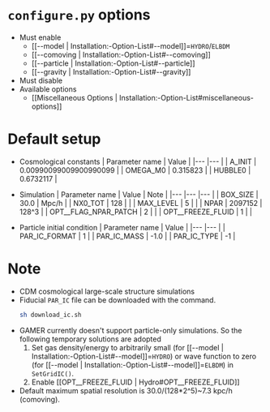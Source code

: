 # `configure.py` options
- Must enable
   - [[--model | Installation:-Option-List#--model]]=`HYDRO`/`ELBDM`
   - [[--comoving | Installation:-Option-List#--comoving]]
   - [[--particle | Installation:-Option-List#--particle]]
   - [[--gravity | Installation:-Option-List#--gravity]]
- Must disable
- Available options
   - [[Miscellaneous Options | Installation:-Option-List#miscellaneous-options]]


# Default setup
- Cosmological constants
   | Parameter name | Value                  |
   |---             |---                     |
   | A_INIT         | 0.00990099009900990099 |
   | OMEGA_M0       | 0.315823               |
   | HUBBLE0        | 0.6732117              |

- Simulation
   | Parameter name       | Value   | Note  |
   |---                   |---      |---    |
   | BOX_SIZE             | 30.0    | Mpc/h |
   | NX0_TOT              | 128     |       |
   | MAX_LEVEL            | 5       |       |
   | NPAR                 | 2097152 | 128^3 |
   | OPT__FLAG_NPAR_PATCH | 2       |       |
   | OPT__FREEZE_FLUID    | 1       |       |

- Particle initial condition
   | Parameter name | Value |
   |---             |---    |
   | PAR_IC_FORMAT  | 1     |
   | PAR_IC_MASS    | -1.0  |
   | PAR_IC_TYPE    | -1    |


# Note
- CDM cosmological large-scale structure simulations
- Fiducial `PAR_IC` file can be downloaded with the command.
   ```bash
   sh download_ic.sh
   ```
- GAMER currently doesn't support particle-only simulations. So the following temporary solutions are adopted
   1. Set gas density/energy to arbitrarily small (for [[--model | Installation:-Option-List#--model]]=`HYDRO`)
      or wave function to zero (for [[--model | Installation:-Option-List#--model]]=`ELBDM`) in `SetGridIC()`.
   2. Enable [[OPT__FREEZE_FLUID | Hydro#OPT__FREEZE_FLUID]]
- Default maximum spatial resolution is 30.0/(128*2^5)~7.3 kpc/h (comoving).
